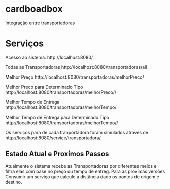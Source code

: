 # cardboadbox
Integração entre transportadoras


# Serviços

Acesso ao sistema:
http://localhost:8080/

Todas as Transportadoras
http://localhost:8080/transportadoras/all

Melhor Preço
http://localhost:8080/transportadoras/melhorPreco/<distancia>

Melhor Preco para Determinado Tipo
http://localhost:8080/transportadoras/melhorPreco/<distancia>/<id tipo>


Melhor Tempo de Entrega
http://localhost:8080/transportadoras/melhorTempo/<distancia>

Melhor Tempo de Entrega para Determinado Tipo
http://localhost:8080/transportadoras/melhorTempo/<distancia>/<id tipo>


Os serviços para de cada tranportadora foram simulados atraves de
http://localhost:8080/service/transportadora/<id transportadora>

## Estado Atual e Proximos Passos

Atualmente o sistema recebe as Transportadoras por diferentes meios e filtra elas com base no preço ou tempo de entreg. Para as proxímas versões Consumir um serviço que calcule a distância  dado os pontos de origem e destino.